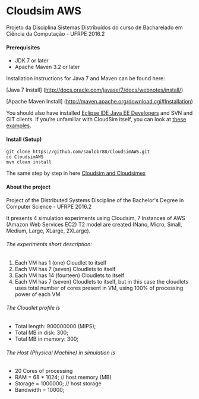 # Cloudsim AWS
Projeto da Disciplina Sistemas Distribuídos do curso de Bacharelado em Ciência da Computação - UFRPE 2016.2


#### Prerequisites
* JDK 7 or later
* Apache Maven 3.2 or later

Installation instructions for Java 7 and Maven can be found here:

[Java 7 Install] (http://docs.oracle.com/javase/7/docs/webnotes/install/)

[Apache Maven Install] (http://maven.apache.org/download.cgi#Installation)

You should also have installed [Eclipse IDE Java EE Developers](https://www.eclipse.org/downloads/) and SVN and GIT clients. If you’re unfamiliar with CloudSim itself, you can look at [these examples](http://www.cloudbus.org/cloudsim/examples.html).

#### Install (Setup)
```
git clone https://github.com/saulobr88/CloudsimAWS.git
cd CloudsimAWS
mvn clean install
```

The same step by step in here [Cloudsim and Cloudsimex](http://nikgrozev.com/2014/06/08/cloudsim-and-cloudsimex-part-1/)

#### About the project
Project of the Distributed Systems Discipline of the Bachelor's Degree in Computer Science - UFRPE 2016.2

It presents 4 simulation experiments using Cloudsim, 7 Instances of AWS (Amazon Web Services EC2) T2 model are created (Nano, Micro, Small, Medium, Large, XLarge, 2XLarge).

###### The experiments short description:

1. Each VM has 1 (one) Cloudlet to itself
2. Each VM has 7 (seven) Cloudlets to itself
3. Each VM has 14 (fourteen) Cloudlets to itself
4. Each VM has 7 (seven) Cloudlets to itself, but in this case the cloudlets uses total number of cores present in VM, using 100% of processing power of each VM

###### The Cloudlet profile is
- Total length: 900000000 (MIPS);
- Total MB in disk: 300;
- Total MB in memory: 300;

###### The Host (Physical Machine) in simulation is
- 20 Cores of processing
- RAM = 68 * 1024; // host memory (MB)
- Storage = 1000000; // host storage
- Bandwidth = 10000;
